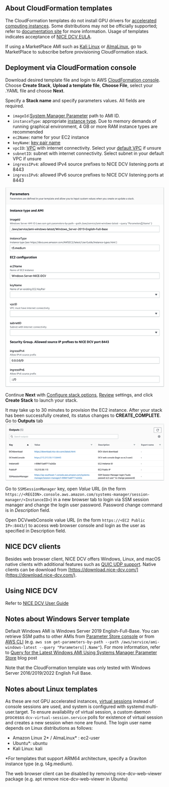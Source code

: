 ## About CloudFormation templates
The CloudFormation templates do not install GPU drivers for [accelerated computing instances](https://docs.aws.amazon.com/dcv/latest/adminguide/setting-up-installing-winprereq.html#setting-up-installing-graphics). Some distributions may not be officially supported; refer to [documentation site](https://docs.aws.amazon.com/dcv/index.html) for more information. Usage of templates indicates acceptance of [NICE DCV EULA](https://www.nice-dcv.com/eula.html).

If using a MarketPlace AMI such as [Kali Linux](https://aws.amazon.com/marketplace/pp/prodview-fznsw3f7mq7to) or [AlmaLinux](https://aws.amazon.com/marketplace/pp/prodview-mku4y3g4sjrye?), go to MarketPlace to subscribe before provisioning CloudFormation stack. 


## Deployment via CloudFormation console
Download desired template file and login to AWS [CloudFormation console](https://console.aws.amazon.com/cloudformation/home#/stacks/create/template). Choose **Create Stack**, **Upload a template file**, **Choose File**, select your .YAML file and choose **Next**.

Specify a **Stack name** and specify parameters values. All fields are required. 
- `imageId`:[System Manager Parameter](https://aws.amazon.com/blogs/compute/using-system-manager-parameter-as-an-alias-for-ami-id/) path to AMI ID. 
-  `instanceType`: appropriate [instance type](https://docs.aws.amazon.com/AWSEC2/latest/UserGuide/instance-types.html). Due to memory demands of running graphical environment, 4 GB or more RAM instance types are recommended
- `ec2Name`: name for your EC2 instance
- `keyName`: [key pair name](https://docs.aws.amazon.com/AWSEC2/latest/UserGuide/ec2-key-pairs.html)
- `vpcID`: [VPC](https://docs.aws.amazon.com/vpc/latest/userguide/what-is-amazon-vpc.html) with internet connectivity. Select your [default VPC](https://docs.aws.amazon.com/vpc/latest/userguide/default-vpc.html) if unsure
- `subnetID`: subnet with internet connectivity. Select subnet in your default VPC if unsure
- `ingressIPv4`: allowed IPv4 source prefixes to NICE DCV listening ports at 8443
- `ingressIPv6`: allowed IPv6 source prefixes to NICE DCV listening ports at 8443

![CloudFormation parameters](/images/parameters.png "Parameters")

Continue **Next** with [Configure stack options](https://docs.aws.amazon.com/AWSCloudFormation/latest/UserGuide/cfn-console-add-tags.html), [Review](https://docs.aws.amazon.com/AWSCloudFormation/latest/UserGuide/cfn-using-console-create-stack-review.html) settings, and click **Create Stack** to launch your stack. 

It may take up to 30 minutes to provision the EC2 instance. After your stack has been successfully created, its status changes to **CREATE_COMPLETE**.
Go to **Outputs** tab
![CloudFormation Outputs](/images/outputs.png "Outputs")

Go to `SSMSessionManager` key, open *Value* URL (in the form `https://<REGION>.console.aws.amazon.com/systems-manager/session-manager/<InstanceID>`) in a new browser tab to login via SSM session manager and change the login user password. Password change command is in *Description* field.

Open DCVwebConsole value URL (in the form `https://<EC2 Public IP>:8443/`) to access web browser console and login as the user as specified in Description field. 

## NICE DCV clients

Besides web browser client, NICE DCV offers Windows, Linux, and macOS native clients with additional features such as [QUIC UDP support](https://docs.aws.amazon.com/dcv/latest/adminguide/enable-quic.html). Native clients can be download from [https://download.nice-dcv.com/](https://download.nice-dcv.com/). 

## Using NICE DCV
Refer to [NICE DCV User Guide](https://docs.aws.amazon.com/dcv/latest/userguide/getting-started.html)

## Notes about Windows Server template
Default Windows AMI is Windows Server 2019 English-Full-Base. You can retrieve SSM paths to other AMIs from [Parameter Store console](https://docs.aws.amazon.com/systems-manager/latest/userguide/parameter-store-finding-public-parameters.html#paramstore-discover-public-console) or from [AWS CLI](https://aws.amazon.com/cli/) (e.g. `aws ssm get-parameters-by-path --path /aws/service/ami-windows-latest --query "Parameters[].Name"`). For more information, refer to [Query for the Latest Windows AMI Using Systems Manager Parameter Store](https://aws.amazon.com/blogs/mt/query-for-the-latest-windows-ami-using-systems-manager-parameter-store/) blog post
 
Note that the CloudFormation template was only tested with Windows Server 2016/2019/2022 English Full Base.

## Notes about Linux templates
As these are not GPU accelerated instances, [virtual sessions](https://docs.aws.amazon.com/dcv/latest/adminguide/managing-sessions-start.html#managing-sessions-start-manual) instead of console sessions are used, and system is configured with systemd multi-user.target. To ensure availability of virtual session, a custom daemon processs `dcv-virtual-session.service` polls for existence of virtual session and creates a new session when none are found. 
The login user name depends on Linux distributions as follows:
- Amazon Linux 2* / AlmaLinux* : ec2-user
- Ubuntu*: ubuntu
- Kali Linux: kali

\*For templates that support ARM64 architecture, specify a Graviton instance type (e.g. t4g.medium).

The web browser client can be disabled by removing nice-dcv-web-viewer package (e.g. apt remove nice-dcv-web-viewer in Ubuntu)



